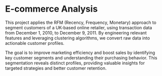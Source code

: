 # E-commerce Analysis

This project applies the RFM (Recency, Frequency, Monetary) approach to segment customers of a UK-based online retailer, using transaction data from December 1, 2010, to December 9, 2011. By engineering relevant features and leveraging clustering algorithms, we convert raw data into actionable customer profiles.

The goal is to improve marketing efficiency and boost sales by identifying key customer segments and understanding their purchasing behavior. This segmentation reveals distinct profiles, providing valuable insights for targeted strategies and better customer retention.
